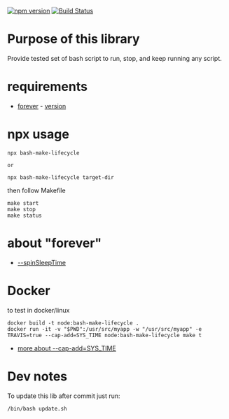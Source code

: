 
[![npm version](https://badge.fury.io/js/bash-make-lifecycle.svg)](https://badge.fury.io/js/bash-make-lifecycle)
[![Build Status](https://travis-ci.org/stopsopa/bash-make-lifecycle.svg?branch=master)](https://travis-ci.org/stopsopa/bash-make-lifecycle)



# Purpose of this library

Provide tested set of bash script to run, stop, and keep running any script.

# requirements

- [forever](https://www.npmjs.com/package/forever) - [version](https://github.com/stopsopa/bash-make-lifecycle/blob/master/package.json#L3)

# npx usage

    npx bash-make-lifecycle
    
    or 
    
    npx bash-make-lifecycle target-dir
    
then follow Makefile

    make start
    make stop
    make status    

# about "forever"

- [--spinSleepTime](https://stackoverflow.com/a/37166482/5560682)

# Docker
 
 
to test in docker/linux

    docker build -t node:bash-make-lifecycle .
    docker run -it -v "$PWD":/usr/src/myapp -w "/usr/src/myapp" -e TRAVIS=true --cap-add=SYS_TIME node:bash-make-lifecycle make t


- [more about --cap-add=SYS_TIME](https://docs.docker.com/engine/reference/run/#runtime-privilege-and-linux-capabilities)

 
# Dev notes

To update this lib after commit just run:

    /bin/bash update.sh 